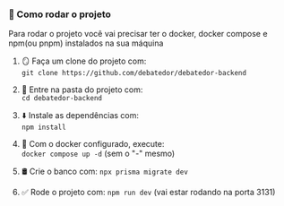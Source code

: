 ### 🚀 Como rodar o projeto 
Para rodar o projeto você vai precisar ter o docker, docker compose e npm(ou pnpm) instalados na sua máquina

1. 🪞 Faça um clone do projeto com:<br>
```git clone https://github.com/debatedor/debatedor-backend```

2. 📁 Entre na pasta do projeto com:<br>
```cd debatedor-backend```

3. ⬇️ Instale as dependências com:<br>
```npm install```

4. 🐳 Com o docker configurado, execute:<br>
```docker compose up -d```
(sem o "-" mesmo)

5. 🛢️ Crie o banco com:
```npx prisma migrate dev```

6. ✅ Rode o projeto com:
```npm run dev```
(vai estar rodando na porta 3131)

